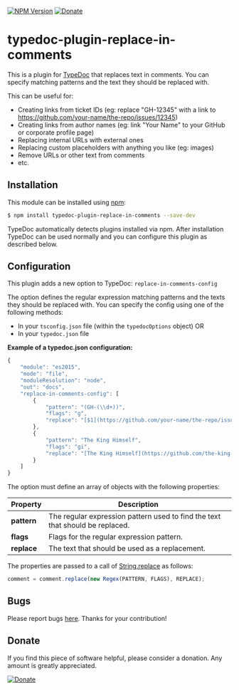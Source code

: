 [![NPM Version](https://badge.fury.io/js/typedoc-plugin-replace-in-comments.svg)](https://badge.fury.io/js/typedoc-plugin-replace-in-comments) [![Donate](https://img.shields.io/badge/Donate-PayPal-green.svg)](https://www.paypal.com/cgi-bin/webscr?cmd=_s-xclick&hosted_button_id=67UU75EUH4S8A)

# typedoc-plugin-replace-in-comments

This is a plugin for [TypeDoc](https://github.com/TypeStrong/typedoc) that replaces text in comments.
You can specify matching patterns and the text they should be replaced with.

This can be useful for:

-   Creating links from ticket IDs (eg: replace "GH-12345" with a link to https://github.com/your-name/the-repo/issues/12345)
-   Creating links from author names (eg: link "Your Name" to your GitHub or corporate profile page)
-   Replacing internal URLs with external ones
-   Replacing custom placeholders with anything you like (eg: images)
-   Remove URLs or other text from comments
-   etc.

## Installation

This module can be installed using [npm](https://www.npmjs.com/package/typedoc-plugin-replace-in-comments):

```sh
$ npm install typedoc-plugin-replace-in-comments --save-dev
```

TypeDoc automatically detects plugins installed via npm. After installation TypeDoc can be used normally and you can
configure this plugin as described below.

## Configuration

This plugin adds a new option to TypeDoc: `replace-in-comments-config`

The option defines the regular expression matching patterns and the texts they should be replaced with.
You can specify the config using one of the following methods:

-   In your `tsconfig.json` file (within the `typedocOptions` object) OR
-   In your `typedoc.json` file

**Example of a typedoc.json configuration:**

```javascript
{
    "module": "es2015",
    "mode": "file",
    "moduleResolution": "node",
    "out": "docs",
    "replace-in-comments-config": [
        {
            "pattern": "(GH-(\\d+))",
            "flags": "g",
            "replace": "[$1](https://github.com/your-name/the-repo/issues/$2)"
        },
        {
            "pattern": "The King Himself",
            "flags": "gi",
            "replace": "[The King Himself](https://github.com/the-king-himself)"
        }
    ]
}
```

The option must define an array of objects with the following properties:

| Property    | Description                                                                   |
| ----------- | ----------------------------------------------------------------------------- |
| **pattern** | The regular expression pattern used to find the text that should be replaced. |
| **flags**   | Flags for the regular expression pattern.                                     |
| **replace** | The text that should be used as a replacement.                                |

The properties are passed to a call of
[String.replace](https://developer.mozilla.org/en-US/docs/Web/JavaScript/Reference/Global_Objects/String/replace)
as follows:

```javascript
comment = comment.replace(new Regex(PATTERN, FLAGS), REPLACE);
```

## Bugs

Please report bugs [here](https://github.com/krisztianb/typedoc-plugin-replace-in-comments/issues).
Thanks for your contribution!

## Donate

If you find this piece of software helpful, please consider a donation. Any amount is greatly appreciated.

[![Donate](https://img.shields.io/badge/Donate-PayPal-green.svg)](https://www.paypal.com/cgi-bin/webscr?cmd=_s-xclick&hosted_button_id=67UU75EUH4S8A)
